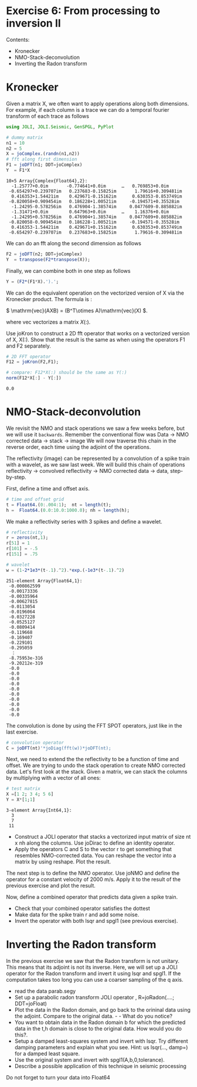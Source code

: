 
# Exercise 6: From processing to inversion II

Contents:

- Kronecker
- NMO-Stack-deconvolution
- Inverting the Radon transform

# Kronecker

Given a matrix X, we often want to apply operations along both dimensions. For example, if each column is a trace we can do a temporal fourier transform of each trace as follows


```julia
using JOLI, JOLI.Seismic, GenSPGL, PyPlot
```


```julia
# dummy matrix
n1 = 10
n2 = 5
X = joComplex.(randn(n1,n2))
# fft along first dimension
F1 = joDFT(n1; DDT=joComplex)
Y  = F1*X
```




    10×5 Array{Complex{Float64},2}:
      -1.25777+0.0im       -0.774641+0.0im      …   0.769853+0.0im     
     -0.654297+0.239707im   0.237683-0.15825im       1.79616+0.309481im
      0.416353+1.54421im    0.429671-0.15162im      0.630353-0.853749im
     -0.820058+0.909454im   0.186228+1.00521im     -0.194571+0.35528im 
      -1.24295-0.578256im   0.476904-1.38574im     0.0477609-0.885882im
      -1.31471+0.0im        0.647963+0.0im      …    1.16376+0.0im     
      -1.24295+0.578256im   0.476904+1.38574im     0.0477609+0.885882im
     -0.820058-0.909454im   0.186228-1.00521im     -0.194571-0.35528im 
      0.416353-1.54421im    0.429671+0.15162im      0.630353+0.853749im
     -0.654297-0.239707im   0.237683+0.15825im       1.79616-0.309481im



We can do an fft along the second dimension as follows


```julia
F2 = joDFT(n2; DDT=joComplex)
Y  = transpose(F2*transpose(X));

```

Finally, we can combine both in one step as follows


```julia
Y = (F2*(F1*X).').';
```

We can do the equivalent operation on the vectorized version of X via the Kronecker product. The formula is :
    
$ \mathrm{vec}(AXB) = (B^T\otimes A)\mathrm{vec}(X) $.

where $\mathrm{vec}$ vectorizes a matrix $X(:)$.

Use joKron to construct a 2D fft operator that works on a vectorized version of X, X(:).
Show that the result is the same as when using the operators F1 and F2 separately.


```julia
# 2D FFT operator
F12 = joKron(F2,F1);

# compare: F12*X(:) should be the same as Y(:)
norm(F12*X[:] - Y[:])

```




    0.0



# NMO-Stack-deconvolution
We revisit the NMO and stack operations we saw a few weeks before, but we will use it `backwards`. Remember the conventional flow was Data -> NMO corrected data -> stack -> image We will now traverse this chain in the reverse order, each time using the adjoint of the operations.

The reflectivity (image) can be represented by a convolution of a spike train with a wavelet, as we saw last week. We will build this chain of operations reflectivity -> convolved reflectivity -> NMO corrected data -> data, step-by-step.

First, define a time and offset axis.




```julia
# time and offset grid
t = Float64.(0:.004:1);  nt = length(t);
h =  Float64.(0.0:10.0:1000.0); nh = length(h);
```

We make a reflectivity series with 3 spikes and define a wavelet.




```julia
# reflectivity
r = zeros(nt,1);
r[51] = 1
r[101] = -.5
r[151] = .75

# wavelet
w = (1-2*1e3*(t-.1).^2).*exp.(-1e3*(t-.1).^2)
```




    251-element Array{Float64,1}:
     -0.000862599 
     -0.00173336  
     -0.00335964  
     -0.00627815  
     -0.0113054   
     -0.0196064   
     -0.0327228   
     -0.0525127   
     -0.0809414   
     -0.119668    
     -0.169407    
     -0.229101    
     -0.295059    
      ⋮           
     -8.75953e-316
     -9.20212e-319
     -0.0         
     -0.0         
     -0.0         
     -0.0         
     -0.0         
     -0.0         
     -0.0         
     -0.0         
     -0.0         
     -0.0         



The convolution is done by using the FFT SPOT operators, just like in the last exercise.


```julia
# convolution operator
C = joDFT(nt)'*joDiag(fft(w))*joDFT(nt);
```

Next, we need to extend the the reflectivity to be a function of time and offset. We are trying to undo the stack operation to create NMO corrected data. Let's first look at the stack. Given a matrix, we can stack the columns by multiplying with a vector of all ones:


```julia
# test matrix
X =[1 2; 3 4; 5 6]
Y = X*[1;1]
```




    3-element Array{Int64,1}:
      3
      7
     11



- Construct a JOLI operator that stacks a vectorized input matrix of size nt x nh along the columns. Use joDirac to define an identity operator.
- Apply the operators C and S to the vector r to get something that resembles NMO-corrected data. You can reshape the vector into a matrix by using reshape. Plot the result.

The next step is to define the NMO operator. Use joNMO and define the operator for a constant velocity of 2000 m/s. Apply it to the result of the previous exercise and plot the result.

Now, define a combined operator that predicts data given a spike train.

- Check that your combined operator satisfies the dottest
- Make data for the spike train r and add some noise.
- Invert the operator with both lsqr and spgl1 (see previous exercise).


# Inverting the Radon transform

In the previous exercise we saw that the Radon transform is not unitary. This means that its adjoint is not its inverse. Here, we will set up a JOLI operator for the Radon transform and invert it using lsqr and spgl1. If the computation takes too long you can use a coarser sampling of the q axis.

- read the data parab.segy
- Set up a parabolic radon transform JOLI operator , R=joRadon(....; DDT=joFloat)
- Plot the data in the Radon domain, and go back to the orininal data using the adjoint. Compare to the original data. - - What do you notice?
- You want to obtain data in the Radon domain b for which the predicted data in the t,h domain is close to the original data. How would you do this?.
- Setup a damped least-squares system and invert with lsqr. Try different damping parameters and explain what you see. Hint: us lsqr(..., damp=) for a damped least square.
- Use the original system and invert with spgl1(A,b,0,tolerance).
- Describe a possible application of this technique in seismic processing


Do not forget to turn your data into Float64
